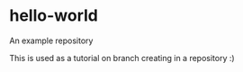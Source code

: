 # hello-world
An example repository 


This is used as a tutorial on branch creating in a repository :) 
